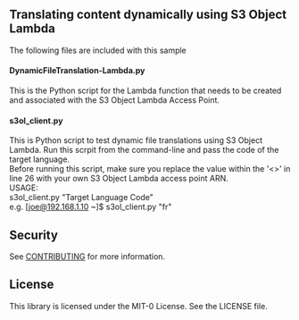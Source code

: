 ## Translating content dynamically using S3 Object Lambda

The following files are included with this sample

#### DynamicFileTranslation-Lambda.py
This is the Python script for the Lambda function that needs to be created and associated with the S3 Object Lambda Access Point.

#### s3ol_client.py
This is Python script to test dynamic file translations using S3 Object Lambda. Run this scrpit from the command-line and pass the code of the target language.  
Before running this script, make sure you replace the value within the '<>' in line 26 with your own S3 Object Lambda access point ARN.  
USAGE:   
  s3ol_client.py "Target Language Code"    
  e.g. [joe@192.168.1.10 ~]$ s3ol_client.py "fr"  

  ## Security

See [CONTRIBUTING](CONTRIBUTING.md#security-issue-notifications) for more information.

## License

This library is licensed under the MIT-0 License. See the LICENSE file.

